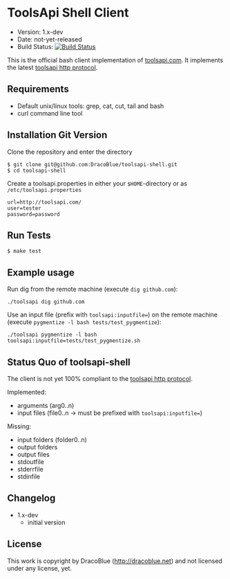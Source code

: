 # ToolsApi Shell Client

* Version: 1.x-dev
* Date: not-yet-released
* Build Status: [![Build Status](https://secure.travis-ci.org/DracoBlue/toolsapi-shell.png?branch=master)](http://travis-ci.org/DracoBlue/toolsapi-shell)

This is the official bash client implementation of [toolsapi.com](http://toolsapi.com). It implements the latest [toolsapi http protocol](http://toolsapi.local/toolsapi-http-protocol).

## Requirements

* Default unix/linux tools: grep, cat, cut, tail and bash
* curl command line tool

## Installation Git Version

Clone the repository and enter the directory

    $ git clone git@github.com:DracoBlue/toolsapi-shell.git
    $ cd toolsapi-shell

Create a toolsapi.properties in either your `$HOME`-directory or as `/etc/toolsapi.properties`

    url=http://toolsapi.com/
    user=tester
    password=password

## Run Tests

    $ make test
    
## Example usage

Run dig from the remote machine (execute `dig github.com`):

    ./toolsapi dig github.com

Use an input file (prefix with `toolsapi:inputfile=`) on the remote machine (execute `pygmentize -l bash tests/test_pygmentize`):

    ./toolsapi pygmentize -l bash toolsapi:inputfile=tests/test_pygmentize.sh
    
## Status Quo of toolsapi-shell

The client is not yet 100% compliant to the [toolsapi http protocol](http://toolsapi.local/toolsapi-http-protocol).

Implemented:

- arguments (arg0..n)
- input files (file0..n -> must be prefixed with `toolsapi:inputfile=`)

Missing:

- input folders (folder0..n)
- output folders
- output files
- stdoutfile
- stderrfile
- stdinfile

## Changelog

- 1.x-dev
  - initial version 

## License

This work is copyright by DracoBlue (<http://dracoblue.net>) and not licensed under any license, yet.